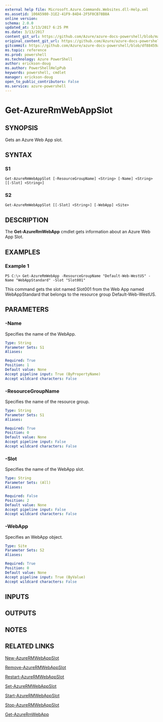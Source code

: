 ```yaml
---
external help file: Microsoft.Azure.Commands.Websites.dll-Help.xml
ms.assetid: 100A5980-31E2-41F9-84D4-2F5F0CB78B8A
online version: 
schema: 2.0.0
updated_at: 3/13/2017 6:25 PM
ms.date: 3/13/2017
content_git_url: https://github.com/Azure/azure-docs-powershell/blob/master/azureps-cmdlets-docs/ResourceManager/AzureRM.Websites/vTrue/Get-AzureRmWebAppSlot.md
original_content_git_url: https://github.com/Azure/azure-docs-powershell/blob/master/azureps-cmdlets-docs/ResourceManager/AzureRM.Websites/vTrue/Get-AzureRmWebAppSlot.md
gitcommit: https://github.com/Azure/azure-docs-powershell/blob/df88459a73f0b87ce14dcd4b9d92a5380f2f8068/azureps-cmdlets-docs/ResourceManager/AzureRM.Websites/vTrue/Get-AzureRmWebAppSlot.md
ms.topic: reference
ms.prod: powershell
ms.technology: Azure PowerShell
author: erickson-doug
ms.author: PowerShellHelpPub
keywords: powershell, cmdlet
manager: erickson-doug
open_to_public_contributors: False
ms.service: azure-powershell
---
```


# Get-AzureRmWebAppSlot

## SYNOPSIS
Gets an Azure Web App slot.

## SYNTAX

### S1
```
Get-AzureRmWebAppSlot [-ResourceGroupName] <String> [-Name] <String> [[-Slot] <String>]
```

### S2
```
Get-AzureRmWebAppSlot [[-Slot] <String>] [-WebApp] <Site>
```

## DESCRIPTION
The **Get-AzureRmWebApp** cmdlet gets information about an Azure Web App Slot.

## EXAMPLES

### Example 1
```
PS C:\> Get-AzureRmWebApp -ResourceGroupName "Default-Web-WestUS" -Name "WebAppStandard" -Slot "Slot001"
```

This command gets the slot named Slot001 from the Web App named WebAppStandard that belongs to the resource group Default-Web-WestUS.


## PARAMETERS

### -Name
Specifies the name of the WebApp.

```yaml
Type: String
Parameter Sets: S1
Aliases: 

Required: True
Position: 1
Default value: None
Accept pipeline input: True (ByPropertyName)
Accept wildcard characters: False
```

### -ResourceGroupName
Specifies the name of the resource group.

```yaml
Type: String
Parameter Sets: S1
Aliases: 

Required: True
Position: 0
Default value: None
Accept pipeline input: False
Accept wildcard characters: False
```

### -Slot
Specifies the name of the WebApp slot.

```yaml
Type: String
Parameter Sets: (All)
Aliases: 

Required: False
Position: 2
Default value: None
Accept pipeline input: False
Accept wildcard characters: False
```

### -WebApp
Specifies an WebApp object.

```yaml
Type: Site
Parameter Sets: S2
Aliases: 

Required: True
Position: 0
Default value: None
Accept pipeline input: True (ByValue)
Accept wildcard characters: False
```

## INPUTS

## OUTPUTS

## NOTES

## RELATED LINKS

[New-AzureRMWebAppSlot](xref:ResourceManager/AzureRM.Websites/vTrue/New-AzureRMWebAppSlot.md)

[Remove-AzureRMWebAppSlot](xref:ResourceManager/AzureRM.Websites/vTrue/Remove-AzureRMWebAppSlot.md)

[Restart-AzureRMWebAppSlot](xref:ResourceManager/AzureRM.Websites/vTrue/Restart-AzureRMWebAppSlot.md)

[Set-AzureRMWebAppSlot](xref:ResourceManager/AzureRM.Websites/vTrue/Set-AzureRMWebAppSlot.md)

[Start-AzureRMWebAppSlot](xref:ResourceManager/AzureRM.Websites/vTrue/Start-AzureRMWebAppSlot.md)

[Stop-AzureRMWebAppSlot](xref:ResourceManager/AzureRM.Websites/vTrue/Stop-AzureRMWebAppSlot.md)

[Get-AzureRmWebApp](xref:ResourceManager/AzureRM.Websites/vTrue/Get-AzureRmWebApp.md)
